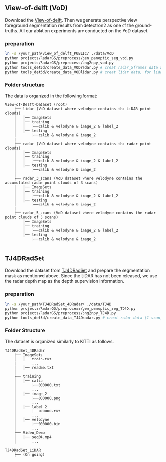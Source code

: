 ## View-of-delft (VoD)

Download the [View-of-delft](https://github.com/tudelft-iv/view-of-delft-dataset). Then we generate perspective view foreground segmentation results from detectron2 as one of the ground-truths. All our ablation experiments are conducted on the VoD dataset.

### preparation
```bash
ln -s /your_path/view_of_delft_PUBLIC/ ./data/VoD
python projects/RadarGS/preprocess/gen_panoptic_seg_vod.py
python projects/RadarGS/preprocess/png2npy_vod.py
python tools_det3d/create_data_VODradar.py # creat radar_5frames data as radar data
python tools_det3d/create_data_VODlidar.py # creat lidar data, for lidar detection
```

### Folder structure

The data is organized in the following format:

```
View-of-Delft-Dataset (root)
    ├── lidar (VoD dataset where velodyne contains the LiDAR point clouds)
    │   │── ImageSets
    │   │── training
    │   │   ├──calib & velodyne & image_2 & label_2
    │   │── testing
    │       ├──calib & velodyne & image_2
    | 
    ├── radar (VoD dataset where velodyne contains the radar point clouds)
    │   │── ImageSets
    │   │── training
    │   │   ├──calib & velodyne & image_2 & label_2
    │   │── testing
    │       ├──calib & velodyne & image_2
    | 
    ├── radar_3_scans (VoD dataset where velodyne contains the accumulated radar point clouds of 3 scans)
    │   │── ImageSets
    │   │── training
    │   │   ├──calib & velodyne & image_2 & label_2
    │   │── testing
    │       ├──calib & velodyne & image_2
    |
    ├── radar_5_scans (VoD dataset where velodyne contains the radar point clouds of 5 scans)
        │── ImageSets
        │── training
        │   ├──calib & velodyne & image_2 & label_2
        │── testing
            ├──calib & velodyne & image_2
          
```

## TJ4DRadSet

Download the dataset from [TJ4DRadSet](https://github.com/TJRadarLab/TJ4DRadSet) and prepare the segmentation mask as mentioned above. Since the LiDAR has not been released, we use the radar depth map as the depth supervision information.
### preparation
```bash
ln -s /your_path/TJ4DRadSet_4DRadar/ ./data/TJ4D
python projects/RadarGS/preprocess/gen_panoptic_seg_TJ4D.py
python projects/RadarGS/preprocess/png2npy_TJ4D.py
python tools_det3d/create_data_TJ4Dradar.py # creat radar data (1 scan)
```
### Folder Structure

The dataset is organized similarly to KITTI as follows.

```
TJ4DRadSet_4DRadar
    ├── ImageSets
    │   │── train.txt
    |       ...
    │   │── readme.txt
    |
    ├── training
    │   │── calib
    │       ├──000000.txt
    │       ...
    │   │── image_2
    │       ├──000000.png
    │       ...
    │   │── label_2
    │       ├──020000.txt
    │       ...    
    │   │── velodyne
    │       ├──000000.bin
    │       ...  
    ├── Video_Demo
    │   │── seq04.mp4
    │       ...  

TJ4DRadSet_LiDAR
    ├── (On going)
```